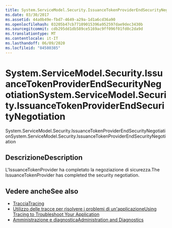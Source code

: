```yaml
---
title: System.ServiceModel.Security.IssuanceTokenProviderEndSecurityNegotiation
ms.date: 03/30/2017
ms.assetid: 44a0b49e-fbd7-4649-a29a-1d1a6cd36a90
ms.openlocfilehash: 03205b47cb77109015396a952597dae9dec3430b
ms.sourcegitcommit: cdb295dd1db589ce5169ac9ff096f01fd0c2da9d
ms.translationtype: MT
ms.contentlocale: it-IT
ms.lasthandoff: 06/09/2020
ms.locfileid: "84580385"
---
```

# <a name="systemservicemodelsecurityissuancetokenproviderendsecuritynegotiation"></a><span data-ttu-id="12a86-102">System.ServiceModel.Security.IssuanceTokenProviderEndSecurityNegotiation</span><span class="sxs-lookup"><span data-stu-id="12a86-102">System.ServiceModel.Security.IssuanceTokenProviderEndSecurityNegotiation</span></span>
<span data-ttu-id="12a86-103">System.ServiceModel.Security.IssuanceTokenProviderEndSecurityNegotiation</span><span class="sxs-lookup"><span data-stu-id="12a86-103">System.ServiceModel.Security.IssuanceTokenProviderEndSecurityNegotiation</span></span>  
  
## <a name="description"></a><span data-ttu-id="12a86-104">Descrizione</span><span class="sxs-lookup"><span data-stu-id="12a86-104">Description</span></span>  
 <span data-ttu-id="12a86-105">L'IssuanceTokenProvider ha completato la negoziazione di sicurezza.</span><span class="sxs-lookup"><span data-stu-id="12a86-105">The IssuanceTokenProvider has completed the security negotiation.</span></span>  
  
## <a name="see-also"></a><span data-ttu-id="12a86-106">Vedere anche</span><span class="sxs-lookup"><span data-stu-id="12a86-106">See also</span></span>

- [<span data-ttu-id="12a86-107">Traccia</span><span class="sxs-lookup"><span data-stu-id="12a86-107">Tracing</span></span>](index.md)
- [<span data-ttu-id="12a86-108">Utilizzo delle tracce per risolvere i problemi di un'applicazione</span><span class="sxs-lookup"><span data-stu-id="12a86-108">Using Tracing to Troubleshoot Your Application</span></span>](using-tracing-to-troubleshoot-your-application.md)
- [<span data-ttu-id="12a86-109">Amministrazione e diagnostica</span><span class="sxs-lookup"><span data-stu-id="12a86-109">Administration and Diagnostics</span></span>](../index.md)
